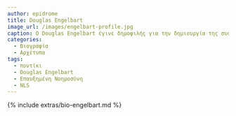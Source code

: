 ```yaml
---
author: epidrome
title: Douglas Engelbart 
image_url: /images/engelbart-profile.jpg
caption: O Douglas Engelbart έγινε δημοφιλής για την δημιουργία της συσκευής εισόδου ποντίκι, αλλά η μεγαλύτερη συνεισφορά του ήταν το όραμα για την επαύξηση της ανθρώπινης νοημοσύνης με την συνεργασία των υπολογιστών.
categories:
  - Βιογραφία 
  - Αρχέτυπα
tags:
  - ποντίκι 
  - Douglas Engelbart 
  - Επαυξημένη Νοημοσύνη 
  - NLS
---
```


{% include extras/bio-engelbart.md %}

